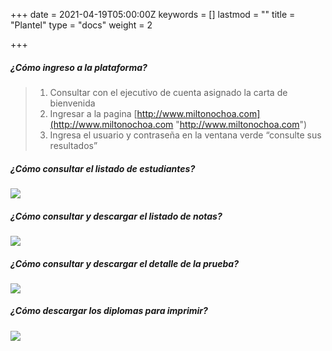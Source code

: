 +++
date = 2021-04-19T05:00:00Z
keywords = []
lastmod = ""
title = "Plantel"
type = "docs"
weight = 2

+++
##### ¿Cómo ingreso a la plataforma?

> 1. Consultar con el ejecutivo de cuenta asignado la carta de bienvenida
> 2. Ingresar a la pagina [http://www.miltonochoa.com](http://www.miltonochoa.com "http://www.miltonochoa.com")
> 3. Ingresa el usuario y contraseña en la ventana verde “consulte sus resultados”

##### ¿Cómo consultar el listado de estudiantes?

![](/uploads/plantel-listado-estudiantes.gif)

##### ¿Cómo consultar y descargar el listado de notas?

![](/uploads/plantel-listado-de-notas.gif)

##### ¿Cómo consultar y descargar el detalle de la prueba?

![](/uploads/detalle-de-la-prueba.gif)

##### ¿Cómo descargar los diplomas para imprimir?

![](/uploads/diploma-plantel.gif)